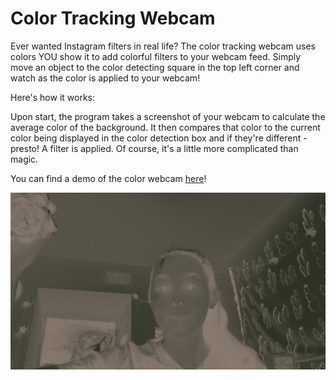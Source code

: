 # Color Tracking Webcam

Ever wanted Instagram filters in real life? The color tracking webcam uses colors YOU show it to add colorful filters to your
webcam feed. Simply move an object to the color detecting square in the top left corner and watch as the color is applied to your
webcam!

Here's how it works:

Upon start, the program takes a screenshot of your webcam to calculate the average color of the background. It then compares that
color to the current color being displayed in the color detection box and if they're different - presto! A filter is applied.
Of course, it's a little more complicated than magic.

You can find a demo of the color webcam [here](https://vimeo.com/259095753)!

![logo](https://github.com/catscanprogram/Tracking/blob/master/Tracking_Screenshot.png)
